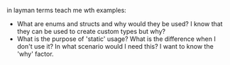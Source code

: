 in layman terms teach me wth examples:
- What are enums and structs and why would they be used? I know that they can be used to create custom types but why?
- What is the purpose of 'static' usage? What is the difference when I don't use it? In what scenario would I need this? I want to know the 'why' factor.
